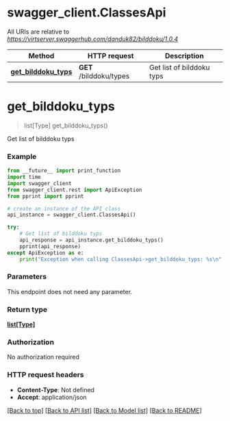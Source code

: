 # swagger_client.ClassesApi

All URIs are relative to *https://virtserver.swaggerhub.com/danduk82/bilddoku/1.0.4*

Method | HTTP request | Description
------------- | ------------- | -------------
[**get_bilddoku_typs**](ClassesApi.md#get_bilddoku_typs) | **GET** /bilddoku/types | Get list of bilddoku typs

# **get_bilddoku_typs**
> list[Type] get_bilddoku_typs()

Get list of bilddoku typs

### Example
```python
from __future__ import print_function
import time
import swagger_client
from swagger_client.rest import ApiException
from pprint import pprint

# create an instance of the API class
api_instance = swagger_client.ClassesApi()

try:
    # Get list of bilddoku typs
    api_response = api_instance.get_bilddoku_typs()
    pprint(api_response)
except ApiException as e:
    print("Exception when calling ClassesApi->get_bilddoku_typs: %s\n" % e)
```

### Parameters
This endpoint does not need any parameter.

### Return type

[**list[Type]**](Type.md)

### Authorization

No authorization required

### HTTP request headers

 - **Content-Type**: Not defined
 - **Accept**: application/json

[[Back to top]](#) [[Back to API list]](../README.md#documentation-for-api-endpoints) [[Back to Model list]](../README.md#documentation-for-models) [[Back to README]](../README.md)

